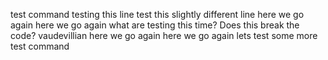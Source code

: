 test command
testing this line
test this slightly different line
here we go again
here we go again
what are testing this time?
Does this break the code?
	vaudevillian
here we go again
here we go again
lets test some more
test command
